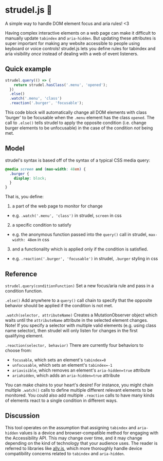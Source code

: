 # strudel.js :apple:

A simple way to handle DOM element focus and aria rules! <3

Having complex interactive elements on a web page can make it difficult to manually update `tabindex` and `aria-hidden`. But updating these attributes is super important for making any website accessible to people using keyboard or voice controls! strudel.js lets you define rules for tabindex and aria visibility *once* instead of dealing with a web of event listeners. 

## Quick example

```javascript
strudel.query(() => {
	return strudel.hasClass('.menu', 'opened');
  })
  .else()
  .watch('.menu', 'class')
  .reaction('.burger', 'focusable');
```
This code block will automatically change all DOM elements with class 'burger' to be focusable when the `.menu` element has the class `opened`. The call to `.else()` tells strudel to apply the opposite condition (i.e. change burger elements to be unfocusable) in the case of the condition *not* being met.


## Model

strudel's syntax is based off of the syntax of a typical CSS media query: 

```css
@media screen and (max-width: 48em) {
  .burger {
    display: block;
  }
}
```
That is, you define:
1. a part of the web page to monitor for change
  - e.g. `.watch('.menu', 'class')` in strudel, `screen` in css
2. a specific condition to satisfy
  - e.g. the anonymous function passed into the `query()` call in strudel,  `max-width: 48em` in css
3. and a functionality which is applied only if the condition is satisfied.
  - e.g. `.reaction('.burger', 'focusable')` in strudel, `.burger` styling in css
  
## Reference

`strudel.query(conditionFunction)`
Set a new focus/aria rule and pass in a condition function.

`.else()`
Add anywhere to a `query()` call chain to specify that the opposite behavior should be applied if the condition is not met.

`.watch(selector, attributeName)`
Creates a MutationObserver object which waits until the `attributeName` attribute in the selected element changes. Note! If you specify a selector with multiple valid elements (e.g. using class name selector), then strudel will only listen for changes in the first qualifying element.

`.reaction(selector, behavior)`
There are currently four behaviors to choose from: 
  - `focusable`, which sets an element's `tabindex=0`
  - `unfocusable`, which sets an element's `tabindex=-1`
  - `ariavisible`, which removes an element's `aria-hidden=true` attribute
  - `ariahidden`, which adds an `aria-hidden=true` attribute
  
You can make chains to your heart's desire! For instance, you might chain multiple `.watch()` calls to define multiple different relevant elements to be monitored. You could also add multiple `.reaction` calls to have many kinds of elements react to a single condition in different ways.

## Discussion

This tool operates on the assumption that assigning `tabindex` and `aria-hidden` values is a device and browser-compatible method for engaging with the Accessibility API. This may change over time, and it may change depending on the kind of technology that your audience uses. The reader is referred to libraries like [ally.js](https://allyjs.io/), which more thoroughly handle device compatibility concerns related to `tabindex` and `aria-hidden`.